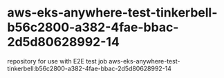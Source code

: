 # aws-eks-anywhere-test-tinkerbell-b56c2800-a382-4fae-bbac-2d5d80628992-14
repository for use with E2E test job aws-eks-anywhere-test-tinkerbell:b56c2800-a382-4fae-bbac-2d5d80628992-14
